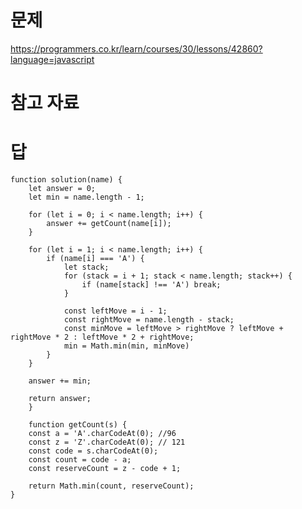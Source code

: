 # 문제
https://programmers.co.kr/learn/courses/30/lessons/42860?language=javascript

# 참고 자료

# 답
    function solution(name) {
        let answer = 0;
        let min = name.length - 1;

        for (let i = 0; i < name.length; i++) {
            answer += getCount(name[i]);
        }

        for (let i = 1; i < name.length; i++) {
            if (name[i] === 'A') {
                let stack;
                for (stack = i + 1; stack < name.length; stack++) {
                    if (name[stack] !== 'A') break;
                }

                const leftMove = i - 1;
                const rightMove = name.length - stack;
                const minMove = leftMove > rightMove ? leftMove + rightMove * 2 : leftMove * 2 + rightMove;
                min = Math.min(min, minMove)
            }
        }

        answer += min;

        return answer;
        }

        function getCount(s) {
        const a = 'A'.charCodeAt(0); //96
        const z = 'Z'.charCodeAt(0); // 121
        const code = s.charCodeAt(0);
        const count = code - a;
        const reserveCount = z - code + 1;

        return Math.min(count, reserveCount);
    }
